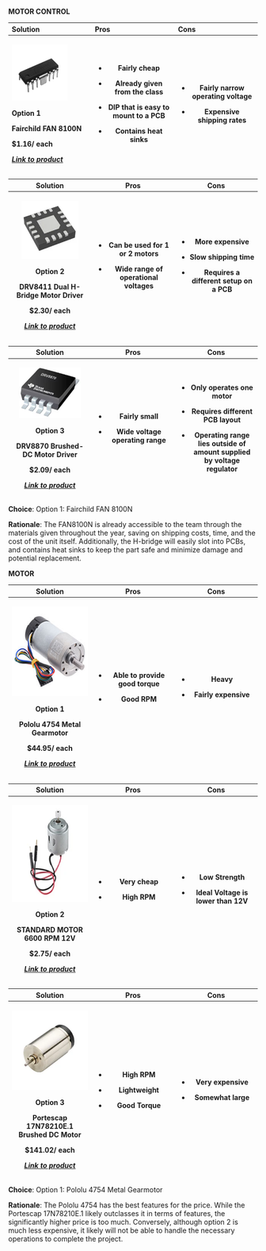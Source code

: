 **MOTOR CONTROL**

<table>
<colgroup>
<col style="width: 33%" />
<col style="width: 33%" />
<col style="width: 33%" />
</colgroup>
<thead>
<tr>
<th style="text-align: left;">Solution</th>
<th style="text-align: left;">Pros</th>
<th style="text-align: left;">Cons</th>
</tr>
<tr>
<th style="text-align: left;"><p><img
src="./assets/images/media/image3.png"
style="width:1.17188in;height:1.18049in" /></p>
<p>Option 1</p>
<p>Fairchild FAN 8100N</p>
<p>$1.16/ each</p>
<p><em><a
href="https://www.digikey.com/en/products/detail/rochester-electronics-llc/FAN8100N/11558200"><u>Link
to product</u></a></em></p></th>
<th><ul>
<li><p>Fairly cheap</p></li>
<li><p>Already given from the class</p></li>
<li><p>DIP that is easy to mount to a PCB</p></li>
<li><p>Contains heat sinks</p></li>
</ul></th>
<th><ul>
<li><p>Fairly narrow operating voltage</p></li>
<li><p>Expensive shipping rates</p></li>
</ul></th>
</tr>
</thead>
<tbody>
</tbody>
</table>

<table>
<colgroup>
<col style="width: 33%" />
<col style="width: 33%" />
<col style="width: 33%" />
</colgroup>
<thead>
<tr>
<th>Solution</th>
<th>Pros</th>
<th>Cons</th>
</tr>
<tr>
<th><p><img src="./assets/images/media/image1.png"
style="width:1.21354in;height:1.22142in" /></p>
<p>Option 2</p>
<p>DRV8411 Dual H-Bridge Motor Driver</p>
<p>$2.30/ each</p>
<p><em><a
href="https://www.digikey.com/en/products/detail/texas-instruments/DRV8411ARTER/18115551"><u>Link
to product</u></a></em></p></th>
<th><ul>
<li><p>Can be used for 1 or 2 motors</p></li>
<li><p>Wide range of operational voltages</p></li>
</ul></th>
<th><ul>
<li><p>More expensive</p></li>
<li><p>Slow shipping time</p></li>
<li><p>Requires a different setup on a PCB</p></li>
</ul></th>
</tr>
</thead>
<tbody>
</tbody>
</table>

<table>
<colgroup>
<col style="width: 33%" />
<col style="width: 33%" />
<col style="width: 33%" />
</colgroup>
<thead>
<tr>
<th>Solution</th>
<th>Pros</th>
<th>Cons</th>
</tr>
<tr>
<th><p><img src="./assets/images/media/image6.png"
style="width:1.28224in;height:1.05761in" /></p>
<p>Option 3</p>
<p>DRV8870 Brushed-DC Motor Driver</p>
<p>$2.09/ each</p>
<p><em><a
href="https://www.digikey.com/en/products/detail/texas-instruments/DRV8870DDAR/5455925"><u>Link
to product</u></a></em></p></th>
<th><ul>
<li><p>Fairly small</p></li>
<li><p>Wide voltage operating range</p></li>
</ul></th>
<th><ul>
<li><p>Only operates one motor</p></li>
<li><p>Requires different PCB layout</p></li>
<li><p>Operating range lies outside of amount supplied by voltage
regulator</p></li>
</ul></th>
</tr>
</thead>
<tbody>
</tbody>
</table>

**Choice**: Option 1: Fairchild FAN 8100N

**Rationale**: The FAN8100N is already accessible to the team through
the materials given throughout the year, saving on shipping costs, time,
and the cost of the unit itself. Additionally, the H-bridge will easily
slot into PCBs, and contains heat sinks to keep the part safe and
minimize damage and potential replacement.

**MOTOR**

<table>
<colgroup>
<col style="width: 33%" />
<col style="width: 33%" />
<col style="width: 33%" />
</colgroup>
<thead>
<tr>
<th>Solution</th>
<th>Pros</th>
<th>Cons</th>
</tr>
<tr>
<th><p><img src="./assets/images/media/image4.png"
style="width:1.88021in;height:1.89167in" /></p>
<p>Option 1</p>
<p>Pololu 4754 Metal Gearmotor</p>
<p>$44.95/ each</p>
<p><em><a
href="https://www.digikey.com/en/products/detail/pololu/4754/10450208"><u>Link
to product</u></a></em></p></th>
<th><ul>
<li><p>Able to provide good torque</p></li>
<li><p>Good RPM</p></li>
</ul></th>
<th><ul>
<li><p>Heavy</p></li>
<li><p>Fairly expensive</p></li>
</ul></th>
</tr>
</thead>
<tbody>
</tbody>
</table>

<table>
<colgroup>
<col style="width: 33%" />
<col style="width: 33%" />
<col style="width: 33%" />
</colgroup>
<thead>
<tr>
<th>Solution</th>
<th>Pros</th>
<th>Cons</th>
</tr>
<tr>
<th><p><img src="./assets/images/media/image2.png"
style="width:2.02083in;height:2.02778in" /></p>
<p>Option 2</p>
<p>STANDARD MOTOR 6600 RPM 12V</p>
<p>$2.75/ each</p>
<p><em><a
href="https://www.digikey.com/en/products/detail/sparkfun-electronics/11696/6163657"><u>Link
to product</u></a></em></p></th>
<th><ul>
<li><p>Very cheap</p></li>
<li><p>High RPM</p></li>
</ul></th>
<th><ul>
<li><p>Low Strength</p></li>
<li><p>Ideal Voltage is lower than 12V</p></li>
</ul></th>
</tr>
</thead>
<tbody>
</tbody>
</table>

<table>
<colgroup>
<col style="width: 33%" />
<col style="width: 33%" />
<col style="width: 33%" />
</colgroup>
<thead>
<tr>
<th>Solution</th>
<th>Pros</th>
<th>Cons</th>
</tr>
<tr>
<th><p><img src="./assets/images/media/image5.png"
style="width:1.66146in;height:1.67002in" /></p>
<p>Option 3</p>
<p>Portescap 17N78210E.1 Brushed DC Motor</p>
<p>$141.02/ each</p>
<p><em><a
href="https://www.digikey.com/en/products/detail/portescap/17N78210E-1/5032382"><u>Link
to product</u></a></em></p></th>
<th><ul>
<li><p>High RPM</p></li>
<li><p>Lightweight</p></li>
<li><p>Good Torque</p></li>
</ul></th>
<th><ul>
<li><p>Very expensive</p></li>
<li><p>Somewhat large</p></li>
</ul></th>
</tr>
</thead>
<tbody>
</tbody>
</table>

**Choice**: Option 1: Pololu 4754 Metal Gearmotor

**Rationale**: The Pololu 4754 has the best features for the price.
While the Portescap 17N78210E.1 likely outclasses it in terms of
features, the significantly higher price is too much. Conversely,
although option 2 is much less expensive, it likely will not be able to
handle the necessary operations to complete the project.
